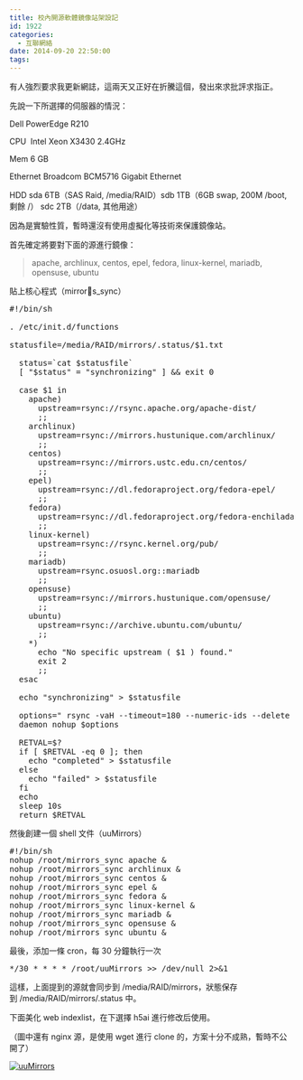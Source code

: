 ```yaml
---
title: 校內開源軟體鏡像站架設記
id: 1922
categories:
  - 互聯網絡
date: 2014-09-20 22:50:00
tags:
---
```


<!--markdown-->有人強烈要求我更新網誌，這兩天又正好在折騰這個，發出來求批評求指正。

先說一下所選擇的伺服器的情況：

Dell PowerEdge R210

CPU  Intel Xeon X3430 2.4GHz

Mem 6 GB

Ethernet Broadcom BCM5716 Gigabit Ethernet

HDD sda 6TB（SAS Raid, /media/RAID）sdb 1TB（6GB swap, 200M /boot, 剩餘 /） sdc 2TB（/data, 其他用途）

<!--more-->

因為是實驗性質，暫時還沒有使用虛擬化等技術來保護鏡像站。

首先確定將要對下面的源進行鏡像：

> apache, archlinux, centos, epel, fedora, linux-kernel, mariadb, opensuse, ubuntu

貼上核心程式（mirrors_sync）

<pre class="prettyprint linenums">#!/bin/sh

. /etc/init.d/functions

statusfile=/media/RAID/mirrors/.status/$1.txt

  status=`cat $statusfile`
  [ "$status" = "synchronizing" ] &amp;&amp; exit 0

  case $1 in
    apache)
      upstream=rsync://rsync.apache.org/apache-dist/
      ;;
    archlinux)
      upstream=rsync://mirrors.hustunique.com/archlinux/
      ;;
    centos)
      upstream=rsync://mirrors.ustc.edu.cn/centos/
      ;;
    epel)
      upstream=rsync://dl.fedoraproject.org/fedora-epel/
      ;;
    fedora)
      upstream=rsync://dl.fedoraproject.org/fedora-enchilada/linux/
      ;;
    linux-kernel)
      upstream=rsync://rsync.kernel.org/pub/
      ;;
    mariadb)
      upstream=rsync.osuosl.org::mariadb
      ;;
    opensuse)
      upstream=rsync://mirrors.hustunique.com/opensuse/
      ;;
    ubuntu)
      upstream=rsync://archive.ubuntu.com/ubuntu/
      ;;
    *)
      echo "No specific upstream ( $1 ) found."
      exit 2
      ;;
  esac

  echo "synchronizing" &gt; $statusfile

  options=" rsync -vaH --timeout=180 --numeric-ids --delete --delete-after --delay-updates --log-file=/media/RAID/mirrors/.status/rsync.log --log-file-format='%i %o %f %M %t' --exclude-from=/media/RAID/mirrors/.config/$1 $upstream /media/RAID/mirrors/$1/"
  daemon nohup $options

  RETVAL=$?
  if [ $RETVAL -eq 0 ]; then
    echo "completed" &gt; $statusfile
  else
    echo "failed" &gt; $statusfile
  fi
  echo
  sleep 10s
  return $RETVAL
</pre>

然後創建一個 shell 文件（uuMirrors）

<pre class="prettyprint linenums">#!/bin/sh
nohup /root/mirrors_sync apache &amp;
nohup /root/mirrors_sync archlinux &amp;
nohup /root/mirrors_sync centos &amp;
nohup /root/mirrors_sync epel &amp;
nohup /root/mirrors_sync fedora &amp;
nohup /root/mirrors_sync linux-kernel &amp;
nohup /root/mirrors_sync mariadb &amp;
nohup /root/mirrors_sync opensuse &amp;
nohup /root/mirrors_sync ubuntu &amp;
</pre>

最後，添加一條 cron，每 30 分鐘執行一次

<pre class="prettyprint linenums">*/30 * * * * /root/uuMirrors &gt;&gt; /dev/null 2&gt;&amp;1
</pre>

這樣，上面提到的源就會同步到 /media/RAID/mirrors，狀態保存到 /media/RAID/mirrors/.status 中。

下面美化 web indexlist，在下選擇 h5ai 進行修改后使用。

（圖中還有 nginx 源，是使用 wget 進行 clone 的，方案十分不成熟，暫時不公開了）

[![uuMirrors](/wp-content/uploads/2014/09/uuMirrors-300x187.png)](/wp-content/uploads/2014/09/uuMirrors-e1411224684522.png)